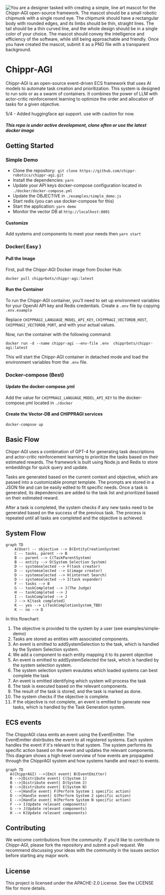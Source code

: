![You are a designer tasked with creating a simple, line art mascot for the Chippr-AGI open-source framework. The mascot should be a small robotic chipmunk with a single round eye. The chipmunk should have a rectangular body with rounded edges, and its limbs should be thin, straight lines. The tail should be a thin curved line, and the whole design should be in a single color of your choice. The mascot should convey the intelligence and efficiency of the software, while still being approachable and friendly. Once you have created the mascot, submit it as a PNG file with a transparent background.
](src/core/lib/splashLogo.png )

# Chippr-AGI

Chippr-AGI is an open-source event-driven ECS framework that uses AI models to automate task creation and prioritization. This system is designed to run solo or as a swarm of containers. It combines the power of LLM with actor-critic reinforcement learning to optimize the order and allocation of tasks for a given objective.  


 5/4 - Added huggingface api support. use with caution for now. 

##### _This repo is under active development, clone often or use the latest docker image_
 
## Getting Started

### Simple Demo
- Clone the repository:` git clone https://github.com/chippr-robotics/chippr-agi.git`
- Install the dependencies: `yarn`
- Update your API keys docker-compose configuration located in `./docker/docker-compose.yml`
- Update the OBJECTIVE in `./examples/simple_demo.js` 
- Start redis (you can use docker-compose for this)
- Start the application: `yarn demo` 
- Monitor the vector DB at `http://localhost:8001`

#### Customize
Add systems and components to meet your needs then `yarn start`

### Docker( Easy )
#### Pull the Image

First, pull the Chippr-AGI Docker image from Docker Hub:
```
docker pull chipprbots/chippr-agi:latest
```

#### Run the Container

To run the Chippr-AGI container, you'll need to set up environment variables for your OpenAI API key and Redis credentials. Create a `.env` file by copying `.env.example`

Replace `CHIPPRAGI_LANGUAGE_MODEL_API_KEY`, `CHIPPRAGI_VECTORDB_HOST`, `CHIPPRAGI_VECTORDB_PORT`, and with your actual values.

Now, run the container with the following command:
```
docker run -d --name chippr-agi --env-file .env  chipprbots/chippr-agi:latest
```

This will start the Chippr-AGI container in detached mode and load the environment variables from the `.env` file.

### Docker-compose (Best)
#### Update the docker-compose.yml
Add the value for `CHIPPRAGI_LANGUAGE_MODEL_API_KEY` to the docker-compose.yml located in `./docker`
#### Create the Vector-DB and CHIPPRAGI services

```
docker-compose up
```


## Basic Flow
Chippr-AGI uses a combination of GPT-4 for generating task descriptions and actor-critic reinforcement learning to prioritize the tasks based on their estimated rewards. The framework is built using Node.js and Redis to store embeddings for quick query and update.

Tasks are generated based on the current context and objective, which are passed into a customizable prompt template. The prompts are stored in a JSON file and can be easily edited to fit specific needs. Once a task is generated, its dependencies are added to the task list and prioritized based on their estimated reward.

After a task is completed, the system checks if any new tasks need to be generated based on the success of the previous task. The process is repeated until all tasks are completed and the objective is achieved.

## System Flow
```mermaid
graph TD
    A(User) -- objective --> B(EntityCreationSystem)
    C -- tasks, parent --> B
    B -- parent --> C(TaskParentSystem)
    B -- entity --> D(System Selection System)
    D -- systemselected --> F(task creator)
    D -- systemselected --> G(image creator)
    D -- systemselected --> H(internet Search)
    D -- systemselected --> I(task expander)
    F -- tasks --> B
    G -- taskCompleted --> J(The Judge)
    H -- taskCompleted --> J
    I -- taskCompleted --> J
    J --> K[task completed]
    K -- yes --> L(TaskCompletionSystem_TBD)
    K -- no --> D
```
In this flowchart:

1) The objective is provided to the system by a user (see examples/simple-demo)
2) Tasks are stored as entities with associated components.
3) An event is emitted to addSystemSelection to the task, which is handled by the System Selection system.
4) We add a component to each entity mapping it to its parent objective
5) An event is emitted to addSystemSelected the task, which is handled by the system selection system.
6) The system selection system evaulates which loaded systems can best complete the task
7) An event is emitted identifying which system will process the task
8) The task is executed based on the relevant components.
9) The result of the task is stored, and the task is marked as done.
10) The system checks if the objective is complete.
11) If the objective is not complete, an event is emitted to generate new tasks, which is handled by the Task Generation system.

## ECS events
The ChipprAGI class emits an event using the EventEmitter.
The EventEmitter distributes the event to all registered systems.
Each system handles the event if it's relevant to that system.
The system performs its specific action based on the event and updates the relevant components.
This diagram shows a high-level overview of how events are propagated through the ChipprAGI system and how systems handle and react to events.

```mermaid
graph TD
  A(ChipprAGI) -->|Emit event| B(EventEmitter)
  B -->|Distribute event| C(System 1)
  B -->|Distribute event| D(System 2)
  B -->|Distribute event| E(System N)
  C -->|Handle event| F(Perform System 1 specific action)
  D -->|Handle event| G(Perform System 2 specific action)
  E -->|Handle event| H(Perform System N specific action)
  F --> I(Update relevant components)
  G --> J(Update relevant components)
  H --> K(Update relevant components)

```

## Contributing
We welcome contributions from the community. If you'd like to contribute to Chippr-AGI, please fork the repository and submit a pull request. We recommend discussing your ideas with the community in the issues section before starting any major work.

## License
This project is licensed under the APACHE-2.0 License. See the LICENSE file for more details.